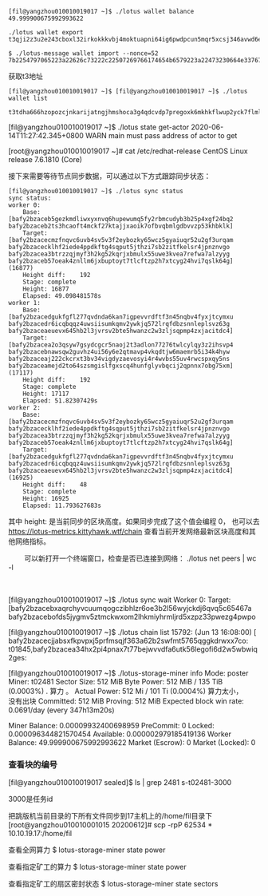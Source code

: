 ```
[fil@yangzhou010010019017 ~]$ ./lotus wallet balance
49.999900675992993622
```

```
./lotus wallet export t3qji2z3u2e243cboxl32irkokkkvbj4moktuapni64ig6pwdpcun5mqr5xcsj346avwd6ek6opue2gwqjj6fa
```

```
$ ./lotus-message wallet import --nonce=52 7b2254797065223a22626c73222c22507269766174654b6579223a22473230664e33767566356d5133534b614c466c496862625a46416e5555744d382f334e38417a634d5756733d227d

```
获取t3地址
```
[fil@yangzhou010010019017 ~]$ [fil@yangzhou010010019017 ~]$ ./lotus wallet list
 t3tdha666hzopozcjnkarijatngjhmshoca3g4qdcvdp7pregoxk6mkhkflwup2yck7flmlga6mt7iicgmf6ra
```

[fil@yangzhou010010019017 ~]$ ./lotus state get-actor
2020-06-14T11:27:42.345+0800	WARN	main	must pass address of actor to get

[root@yangzhou010010019017 ~]# cat /etc/redhat-release
CentOS Linux release 7.6.1810 (Core)

接下来需要等待节点同步数据，可以通过以下方式跟踪同步状态：
```
[fil@yangzhou010010019017 ~]$ ./lotus sync status
sync status:
worker 0:
	Base:	[bafy2bzaceb5gezkmdliwxyxnvq6hupewumq5fy2rbmcudyb3b25p4xgf24bq2 bafy2bzaceb2ts3hcaoft4mckf27ktajjxaoik7ofbvqbmlgdbvvzp53khbklk]
	Target:	[bafy2bzacecmzfnqvc6uvb4sv5v3f2eybozky65wcz5gyaiuqr52u2gf3urqam bafy2bzacecklhf2iede4ppdkftg4sqput5jthzi7sb2zitfkelsr4jpnznvgo bafy2bzacea3btrzzqjmyf3h2kg52kqrjxbmulx55uwe3kvea7refwa7alzyyg bafy2bzaceb57oeak4znllm6jxbuptoyt7tlcftzp2h7xtcyg24hvi7qslk64g] (16877)
	Height diff:	192
	Stage: complete
	Height: 16877
	Elapsed: 49.098481578s
worker 1:
	Base:	[bafy2bzacedgukfgfl277qvdnda6kan7igpevvrdftf3n45nqbv4fyxjtcymxu bafy2bzacedr6icqbqqz4uwsiisumkqmv2ywkjq572lrqfdbzsnnleplsvz63g bafy2bzaceaeuevx645hb2l3jvrsv2bte5hwanzc2w3zljsqpmp4zxjacitdc4]
	Target:	[bafy2bzacea2o3qsyw7gsydcgcr5naoj2t3adlon77276twlcylqy3z2ihsvp4 bafy2bzacebnawsqw2guvhz4ui56y6e2qtmavp4vkqdtjw6maemrb5i34k4hyw bafy2bzaceaj222ckcrxt3bv34vigdyzaevosyi4r4wvbs55uv4rwcspxqy5ns bafy2bzaceamejd2to64szsmgislfgxscq4hunfglyvbqcij2qpnnx7obg75xm] (17117)
	Height diff:	192
	Stage: complete
	Height: 17117
	Elapsed: 51.82307429s
worker 2:
	Base:	[bafy2bzacecmzfnqvc6uvb4sv5v3f2eybozky65wcz5gyaiuqr52u2gf3urqam bafy2bzacecklhf2iede4ppdkftg4sqput5jthzi7sb2zitfkelsr4jpnznvgo bafy2bzacea3btrzzqjmyf3h2kg52kqrjxbmulx55uwe3kvea7refwa7alzyyg bafy2bzaceb57oeak4znllm6jxbuptoyt7tlcftzp2h7xtcyg24hvi7qslk64g]
	Target:	[bafy2bzacedgukfgfl277qvdnda6kan7igpevvrdftf3n45nqbv4fyxjtcymxu bafy2bzacedr6icqbqqz4uwsiisumkqmv2ywkjq572lrqfdbzsnnleplsvz63g bafy2bzaceaeuevx645hb2l3jvrsv2bte5hwanzc2w3zljsqpmp4zxjacitdc4] (16925)
	Height diff:	48
	Stage: complete
	Height: 16925
	Elapsed: 11.793627683s
```
其中 height: 是当前同步的区块高度。如果同步完成了这个值会编程 0， 
也可以去 https://lotus-metrics.kittyhawk.wtf/chain 查看当前开发网络最新区块高度和其他网络指标。


　　
可以新打开一个终端窗口，检查是否已连接到网络：
./lotus net peers | wc -l

　　

[fil@yangzhou010010019017 ~]$ ./lotus sync wait
Worker 0: Target: [bafy2bzacebxaqrchyvcuumqogczibhlzr6oe3b2l56wyjckdj6qvq5c65467a bafy2bzacebofds5jygmv5ztmckwxom2lhkmiyhrmljrd5xzpz33pwezg4pwpo 


[fil@yangzhou010010019017 ~]$ ./lotus chain list
15792: (Jun 13 16:08:00) [ bafy2bzacecjjabsxfkpvpxj5prfmsqjf363a62b2swfmt5765qggkdrwxx7co: t01845,bafy2bzacea34hx2pi4pnax7t77bejwvvdfa6utk56legofi6d2w5wbwiq2ges: 


[fil@yangzhou010010019017 ~]$ ./lotus-storage-miner info
Mode: poster
Miner: t02481
Sector Size: 512 MiB
Byte Power:   512 MiB / 135 TiB (0.0003%) .  算力 。 
Actual Power: 512 Mi / 101 Ti (0.0004%)     算力太小，  
 没有出块
	Committed: 512 MiB
	Proving: 512 MiB
Expected block win rate: 0.0691/day (every 347h13m20s)

Miner Balance: 0.00009932400698959
	PreCommit:   0
	Locked:      0.000096344821570454
	Available:   0.000002979185419136
Worker Balance: 49.999900675992993622
Market (Escrow):  0
Market (Locked):  0


### 查看块的编号
[fil@yangzhou010010019017 sealed]$ ls | grep 2481
s-t02481-3000

3000是任务id

把跳版机当前目录的下所有文件同步到17主机上的/home/fil目录下
[root@yangzhou010010001015 20200612]# scp -rpP 62534 * 10.10.19.17:/home/fil


查看全网算力
$ lotus-storage-miner state power

查看指定矿工的算力
$ lotus-storage-miner state power <miner>

查看指定矿工的扇区密封状态
$ lotus-storage-miner state sectors <miner>


